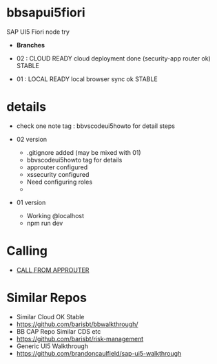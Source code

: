 # bbsapui5fiori
SAP UI5 Fiori node try

* **Branches**

* 02 : CLOUD READY cloud deployment done (security-app router ok) STABLE
* 01 : LOCAL READY local browser sync ok STABLE




# details
* check one note tag : bbvscodeui5howto for detail steps

* 02 version
  * .gitignore added (may be mixed with 01)
  * bbvscodeui5howto tag for details
  * approuter configured
  * xssecurity configured
  * Need configuring roles
  * 

* 01 version
  * Working @localhost
  * npm run dev 


# Calling
* [CALL FROM APPROUTER](https://b29f0b6dtrial-dev-bbsapui5fiori-approuter.cfapps.us10.hana.ondemand.com)

# Similar Repos
* Similar Cloud OK Stable
 *  https://github.com/barisbt/bbwalkthrough/
* BB CAP Repo Similar CDS etc
 * https://github.com/barisbt/risk-management
* Generic UI5 Walkthrough
* https://github.com/brandoncaulfield/sap-ui5-walkthrough


